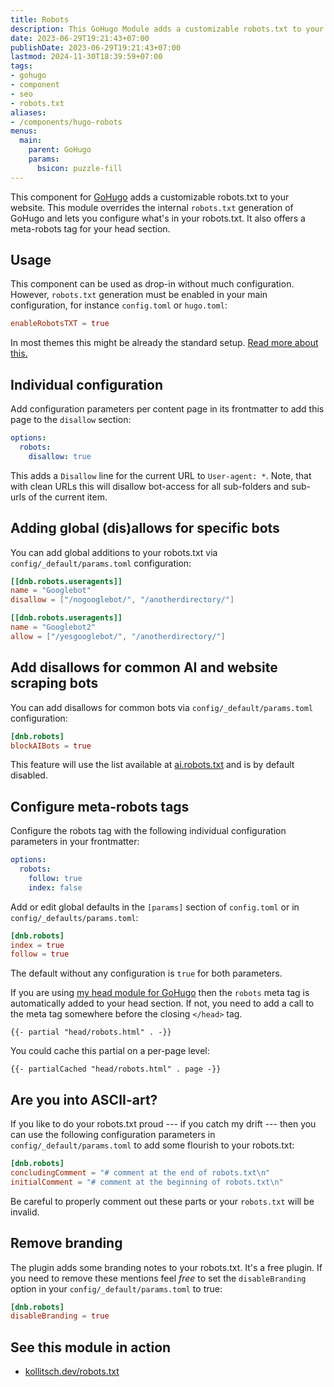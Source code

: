 ```yaml
---
title: Robots
description: This GoHugo Module adds a customizable robots.txt to your website.
date: 2023-06-29T19:21:43+07:00
publishDate: 2023-06-29T19:21:43+07:00
lastmod: 2024-11-30T18:39:59+07:00
tags:
- gohugo
- component
- seo
- robots.txt
aliases:
- /components/hugo-robots
menus:
  main:
    parent: GoHugo
    params:
      bsicon: puzzle-fill
---
```


This component for [GoHugo](https://gohugo.io/) adds a customizable robots.txt to your website. This module overrides the internal `robots.txt` generation of GoHugo and lets you configure what's in your robots.txt. It also offers a meta-robots tag for your head section.

## Usage

This component can be used as drop-in without much configuration. However, `robots.txt` generation must be enabled in your main configuration, for instance `config.toml` or `hugo.toml`:

```toml
enableRobotsTXT = true
```

In most themes this might be already the standard setup. [Read more about this.](https://gohugo.io/templates/robots/)

## Individual configuration

Add configuration parameters per content page in its frontmatter to add this page to the `disallow` section:

```yaml
options:
  robots:
    disallow: true
```

This adds a `Disallow` line for the current URL to `User-agent: *`. Note, that with clean URLs this will disallow bot-access for all sub-folders and sub-urls of the current item.

## Adding global (dis)allows for specific bots

You can add global additions to your robots.txt via `config/_default/params.toml` configuration:

```toml
[[dnb.robots.useragents]]
name = "Googlebot"
disallow = ["/nogooglebot/", "/anotherdirectory/"]

[[dnb.robots.useragents]]
name = "Googlebot2"
allow = ["/yesgooglebot/", "/anotherdirectory/"]
```

## Add disallows for common AI and website scraping bots

You can add disallows for common bots via `config/_default/params.toml` configuration:

```toml
[dnb.robots]
blockAIBots = true
```

This feature will use the list available at [ai.robots.txt](https://github.com/ai-robots-txt/ai.robots.txt) and is by default disabled.

## Configure meta-robots tags

Configure the robots tag with the following individual configuration parameters in your frontmatter:

```yaml
options:
  robots:
    follow: true
    index: false
```

Add or edit global defaults in the `[params]` section of `config.toml` or in `config/_defaults/params.toml`:

```toml
[dnb.robots]
index = true
follow = true
```

The default without any configuration is `true` for both parameters.

If you are using [my head module for GoHugo](https://dnbhub.xyz/head) then the `robots` meta tag is automatically added to your head section. If not, you need to add a call to the meta tag somewhere before the closing `</head>` tag.

```go-html-template
{{- partial "head/robots.html" . -}}
```

You could cache this partial on a per-page level:

```go-html-template
{{- partialCached "head/robots.html" . page -}}
```

## Are you into ASCII-art?

If you like to do your robots.txt proud --- if you catch my drift --- then you can use the following configuration parameters in `config/_default/params.toml` to add some flourish to your robots.txt:

```toml
[dnb.robots]
concludingComment = "# comment at the end of robots.txt\n"
initialComment = "# comment at the beginning of robots.txt\n"
```

Be careful to properly comment out these parts or your `robots.txt` will be invalid.

## Remove branding

The plugin adds some branding notes to your robots.txt. It's a free plugin. If you need to remove these mentions feel _free_ to set the `disableBranding` option in your `config/_default/params.toml` to true:

```toml
[dnb.robots]
disableBranding = true
```

## See this module in action

* [kollitsch.dev/robots.txt](https://kollitsch.dev/robots.txt)
